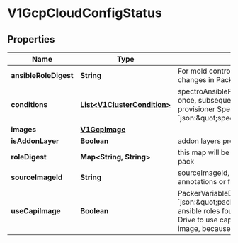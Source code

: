 # V1GcpCloudConfigStatus

## Properties
Name | Type | Description | Notes
------------ | ------------- | ------------- | -------------
**ansibleRoleDigest** | **String** | For mold controller to identify if is there any changes in Pack |  [optional]
**conditions** | [**List&lt;V1ClusterCondition&gt;**](V1ClusterCondition.md) | spectroAnsibleProvisioner: should be added only once, subsequent recocile will use the same provisioner SpectroAnsiblePacker bool &#x60;json:\&quot;spectroAnsiblePacker,omitempty\&quot;&#x60; |  [optional]
**images** | [**V1GcpImage**](V1GcpImage.md) |  |  [optional]
**isAddonLayer** | **Boolean** | addon layers present in spc |  [optional]
**roleDigest** | **Map&lt;String, String&gt;** | this map will be for ansible roles present in each pack |  [optional]
**sourceImageId** | **String** | sourceImageId, it can be from packref&#x27;s annotations or from pack.json |  [optional]
**useCapiImage** | **Boolean** | PackerVariableDigest string &#x60;json:\&quot;packerDigest,omitempty\&quot;&#x60; If no ansible roles found in Packs then Mold should tell Drive to use capi image and not create custom image, because there is nothing to add |  [optional]
